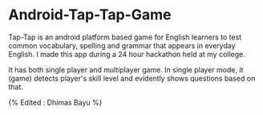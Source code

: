 # Android-Tap-Tap-Game
Tap-Tap is an android platform based game for English learners to test common vocabulary, spelling and grammar that appears in everyday English. I made this app during a 24 hour hackathon held at my college.

It has both single player and multiplayer game. In single player mode, it (game) detects player's skill level and evidently shows questions based on that.    

{% Edited : Dhimas Bayu %}

